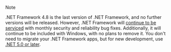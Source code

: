 > [!NOTE]
> .NET Framework 4.8 is the last version of .NET Framework, and no further versions will be released. However, .NET Framework will [continue to be serviced](https://devblogs.microsoft.com/dotnet/?s=%22.net+framework%22) with monthly security and reliability bug fixes. Additionally, it will continue to be included with Windows, with no plans to remove it. You don't need to migrate your .NET Framework apps, but for new development, use [.NET 5.0 or later](../../core/introduction.md).
